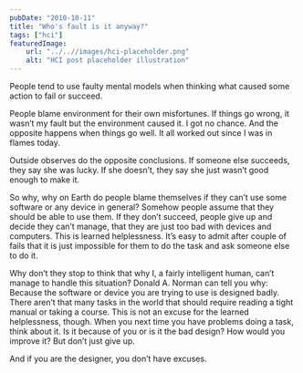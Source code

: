 ```yaml
---
pubDate: "2010-10-11"
title: "Who's fault is it anyway?"
tags: ["hci"]
featuredImage: 
    url: "../..//images/hci-placeholder.png"
    alt: "HCI post placeholder illustration"
---
```

People tend to use faulty mental models when thinking what caused some action to fail or succeed.

People blame environment for their own misfortunes. If things go wrong, it wasn’t my fault but the environment caused it. I got no chance. And the opposite happens when things go well. It all worked out since I was in flames today.

Outside observes do the opposite conclusions. If someone else succeeds, they say she was lucky. If she doesn’t, they say she just wasn’t good enough to make it.

So why, why on Earth do people blame themselves if they can’t use some software or any device in general? Somehow people assume that they should be able to use them. If they don’t succeed, people give up and decide they can’t manage, that they are just too bad with devices and computers. This is learned helplessness. It’s easy to admit after couple of fails that it is just impossible for them to do the task and ask someone else to do it.

Why don’t they stop to think that why I, a fairly intelligent human, can’t manage to handle this situation? Donald A. Norman can tell you why: Because the software or device you are trying to use is designed badly. There aren’t that many tasks in the world that should require reading a tight manual or taking a course. This is not an excuse for the learned helplessness, though. When you next time you have problems doing a task, think about it. Is it because of you or is it the bad design? How would you improve it? But don’t just give up.

And if you are the designer, you don’t have excuses.

